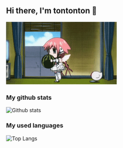 ## Hi there, I'm tontonton 👋

<p>
  <img width="59.867257584%" src="https://github.com/ton-tonton/ton-tonton/blob/master/ikaros-with-watermelon.gif">
</p>

### My github stats
![Github stats](https://github-readme-stats.vercel.app/api?username=ton-tonton&show_icons=true)


### My used languages
![Top Langs](https://github-readme-stats.vercel.app/api/top-langs/?username=ton-tonton&layout=compact)
